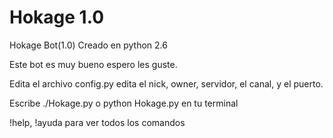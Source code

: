 # Hokage 1.0
Hokage Bot(1.0) Creado en python 2.6

Este bot es muy bueno espero les guste.

Edita el archivo config.py edita el nick, owner, servidor, el canal, y el puerto.

Escribe ./Hokage.py o python Hokage.py en tu terminal

!help, !ayuda para ver todos los comandos


